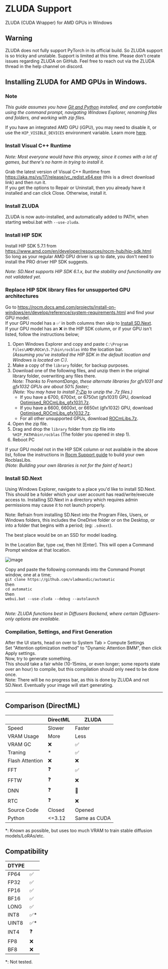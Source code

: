 # ZLUDA Support

ZLUDA (CUDA Wrapper) for AMD GPUs in Windows

## Warning

ZLUDA does not fully support PyTorch in its official build. So ZLUDA support is so tricky and unstable. Support is limited at this time.
Please don't create issues regarding ZLUDA on GitHub. Feel free to reach out via the ZLUDA thread in the help channel on discord.

## Installing ZLUDA for AMD GPUs in Windows.

### Note

_This guide assumes you have [Git and Python](https://github.com/vladmandic/automatic/wiki/Installation#install-python-and-git) installed, and are comfortable using the command prompt, navigating Windows Explorer, renaming files and folders, and working with zip files._

If you have an integrated AMD GPU (iGPU), you may need to disable it, or use the `HIP_VISIBLE_DEVICES` environment variable. Learn more [here](https://github.com/vosen/ZLUDA?tab=readme-ov-file#hardware).

### Install Visual C++ Runtime

_Note: Most everyone would have this anyway, since it comes with a lot of games, but there's no harm in trying to install it._  

Grab the latest version of Visual C++ Runtime from https://aka.ms/vs/17/release/vc_redist.x64.exe (this is a direct download link) and then run it.  
If you get the options to Repair or Uninstall, then you already have it installed and can click Close. Otherwise, install it.  

### Install ZLUDA

ZLUDA is now auto-installed, and automatically added to PATH, when starting webui.bat with `--use-zluda`.

### Install HIP SDK

Install HIP SDK 5.7.1 from https://www.amd.com/en/developer/resources/rocm-hub/hip-sdk.html  
So long as your regular AMD GPU driver is up to date, you don't need to install the PRO driver HIP SDK suggests.

_Note: SD.Next supports HIP SDK 6.1.x, but the stability and functionality are not validated yet._

### Replace HIP SDK library files for unsupported GPU architectures

Go to https://rocm.docs.amd.com/projects/install-on-windows/en/develop/reference/system-requirements.html and find your GPU model.  
If your GPU model has a ✅ in both columns then skip to [Install SD.Next](https://github.com/vladmandic/automatic/wiki/ZLUDA#install-sdnext).    
If your GPU model has an ❌ in the HIP SDK column, or if your GPU isn't listed, follow the instructions below;  

1. Open Windows Explorer and copy and paste `C:\Program Files\AMD\ROCm\5.7\bin\rocblas` into the location bar.  
   _(Assuming you've installed the HIP SDK in the default location and Windows is located on C:)._
2. Make a copy of the `library` folder, for backup purposes.  
3. Download one of the following files, and unzip them in the original library folder, overwriting any files there.  
   _Note: Thanks to FremontDango, these alternate libraries for gfx1031 and gfx1032 GPUs are about 50% faster;_  
   _(Note: You may have to install [7-Zip](https://www.7-zip.org/) to unzip the .7z files.)_  
   - If you have a 6700, 6700xt, or 6750xt (gfx1031) GPU, download [Optimised_ROCmLibs_gfx1031.7z](https://github.com/brknsoul/ROCmLibs/raw/main/Optimised_ROCmLibs_gfx1031.7z?download=).  
   - If you have a 6600, 6600xt, or 6650xt (gfx1032) GPU, download [Optimised_ROCmLibs_gfx1032.7z](https://github.com/brknsoul/ROCmLibs/raw/main/Optimised_ROCmLibs_gfx1032.7z?download=).  
   - For all other unsupported GPUs, download [ROCmLibs.7z](https://github.com/brknsoul/ROCmLibs/raw/main/ROCmLibs.7z?download=).  
4. Open the zip file.
5. Drag and drop the `library` folder from zip file into `%HIP_PATH%bin\rocblas` (The folder you opened in step 1).
6. Reboot PC

If your GPU model not in the HIP SDK column or not available in the above list, follow the instructions in [Rocm Support guide](https://github.com/vladmandic/automatic/wiki/Rocm-Support) to build your own RocblasLibs.  
(_Note: Building your own libraries is not for the faint of heart._)  

### Install SD.Next

Using Windows Explorer, navigate to a place you'd like to install SD.Next. This should be a folder which your user account has read/write/execute access to. Installing SD.Next in a directory which requires admin permissions may cause it to not launch properly. 

Note: Refrain from installing SD.Next into the Program Files, Users, or Windows folders, this includes the OneDrive folder or on the Desktop, or into a folder that begins with a period; (eg: `.sdnext`).  

The best place would be on an SSD for model loading.  

In the Location Bar, type `cmd`, then hit [Enter]. This will open a Command Prompt window at that location.  

![image](https://github.com/vladmandic/automatic/assets/1969381/8a24ff53-4fe9-4260-8674-badcdc3d5aa5)

Copy and paste the following commands into the Command Prompt window, one at a time;  
`git clone https://github.com/vladmandic/automatic`  
then  
`cd automatic`  
then  
`webui.bat --use-zluda --debug --autolaunch`
<br /><br />

_Note: ZLUDA functions best in Diffusers Backend, where certain Diffusers-only options are available._  

### Compilation, Settings, and First Generation

After the UI starts, head on over to System Tab > Compute Settings  
Set "Attention optimization method" to "Dynamic Attention BMM", then click Apply settings.  
Now, try to generate something.  
This should take a fair while (10-15mins, or even longer; some reports state over an hour) to compile, but this compilation should only need to be done once.  
Note: There will be no progress bar, as this is done by ZLUDA and not SD.Next. Eventually your image will start generating.

---

## Comparison (DirectML)

|             | DirectML | ZLUDA  |
|-------------|----------|--------|
| Speed       | Slower   | Faster |
| VRAM Usage  | More     | Less   |
| VRAM GC     | ❌        | ✅      |
| Traning     | *        | ✅      |
| Flash Attention | ❌   | ❌      |
| FFT         | ❓        | ✅      |
| FFTW        | ❓        | ❌      |
| DNN         | ❓        | 🚧      |
| RTC         | ❓        | ❌      |
| Source Code | Closed   | Opened |
| Python | <=3.12 | Same as CUDA |

*: Known as possible, but uses too much VRAM to train stable diffusion models/LoRAs/etc.

## Compatibility

| DTYPE |            |
|-------|------------|
| FP64  | ✅          |
| FP32  | ✅          |
| FP16  | ✅          |
| BF16  | ✅          |
| LONG  | ✅          |
| INT8  | ✅*         |
| UINT8 | ✅*         |
| INT4  | ❓          |
| FP8   | ❌          |
| BF8   | ❌          |

*: Not tested.
